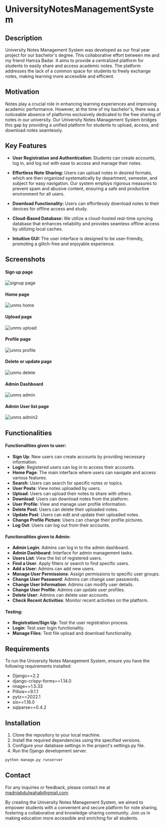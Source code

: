 <h1>UniversityNotesManagementSystem</h1>

<h2>Description</h2>
University Notes Management System was developed as our final year project for our bachelor's degree. This collaborative effort between me and my friend Hamza Badar. It aims to provide a centralized platform for students to easily share and access academic notes. The platform addresses the lack of a common space for students to freely exchange notes, making learning more accessible and efficient.
<br />


<h2>Motivation</h2>

Notes play a crucial role in enhancing learning experiences and improving academic performance. However, at the time of my bachelor's, there was a noticeable absence of platforms exclusively dedicated to the free sharing of notes in our university. Our University Notes Management System bridges this gap by providing a unified platform for students to upload, access, and download notes seamlessly.

<h2>Key Features</h2>







- <b>User Registration and Authentication: </b> 
Students can create accounts, log in, and log out with ease to access and manage their notes.

- <b>Effortless Note Sharing: </b>
Users can upload notes in desired formats, which are then organized systematically by department, semester, and subject for easy navigation.
Our system employs rigorous measures to prevent spam and abusive content, ensuring a safe and productive environment for all users.

- <b>Download Functionality: </b>
Users can effortlessly download notes to their devices for offline access and study.

- <b>Cloud-Based Database: </b>
We utilize a cloud-hosted real-time syncing database that enhances reliability and provides seamless offline access by utilizing local caches.

- <b>Intuitive GUI: </b>
The user interface is designed to be user-friendly, promoting a glitch-free and enjoyable experience.


## Screenshots
#### Sign up page
![signup page](https://github.com/MadniAbdulWahab/InteractiveAnalysisofMiceProteinExpressions/assets/105889425/97f96cf3-766d-480c-b415-761d8d08f265)

#### Home page
![unms home](https://github.com/MadniAbdulWahab/InteractiveAnalysisofMiceProteinExpressions/assets/105889425/397023ea-7e90-4835-a2db-14d2383b5088)

#### Upload page
![unms upload](https://github.com/MadniAbdulWahab/InteractiveAnalysisofMiceProteinExpressions/assets/105889425/c0d20ec2-d710-4748-bd9a-cf3b183874cb)

#### Profile page
![unms profile](https://github.com/MadniAbdulWahab/InteractiveAnalysisofMiceProteinExpressions/assets/105889425/93754b7f-6156-4da3-acfd-c73b095491d2)

#### Delete or update page
![unms delete](https://github.com/MadniAbdulWahab/InteractiveAnalysisofMiceProteinExpressions/assets/105889425/01311202-46bd-4500-8764-0f88e16bbec1)

#### Admin Dashboard
![unms admin](https://github.com/MadniAbdulWahab/InteractiveAnalysisofMiceProteinExpressions/assets/105889425/24812dd5-352f-4d29-aad2-27b6f6222a76)

#### Admin User list page
![unms admin2](https://github.com/MadniAbdulWahab/InteractiveAnalysisofMiceProteinExpressions/assets/105889425/24e7d69b-8739-40e7-b9dd-5f63bc4ba26b)


<h2>Functionalities</h2>

#### Functionalities given to user:

- **Sign Up**: New users can create accounts by providing necessary information.
- **Login**: Registered users can log in to access their accounts.
- **Home Page**: The main interface where users can navigate and access various features.
- **Search**: Users can search for specific notes or topics.
- **User Posts**: View notes uploaded by users.
- **Upload**: Users can upload their notes to share with others.
- **Download**: Users can download notes from the platform.
- **User Profile**: View and manage user profile information.
- **Delete Post**: Users can delete their uploaded notes.
- **Update Post**: Users can edit and update their uploaded notes.
- **Change Profile Picture**: Users can change their profile pictures.
- **Log Out**: Users can log out from their accounts.

#### Functionalities given to Admin:

- **Admin Login**: Admins can log in to the admin dashboard.
- **Admin Dashboard**: Interface for admin management tasks.
- **Users List**: View the list of registered users.
- **Find a User**: Apply filters or search to find specific users.
- **Add a User**: Admins can add new users.
- **Manage User Permissions**: Assign permissions to specific user groups.
- **Change User Password**: Admins can change user passwords.
- **Change User Information**: Admins can modify user details.
- **Change User Profile**: Admins can update user profiles.
- **Delete User**: Admins can delete user accounts.
- **Check Recent Activities**: Monitor recent activities on the platform.

#### Testing:

- **Registration/Sign Up**: Test the user registration process.
- **Login**: Test user login functionality.
- **Manage Files**: Test file upload and download functionality.

## Requirements

To run the University Notes Management System, ensure you have the following requirements installed:

- Django==2.2
- django-crispy-forms==1.14.0
- image==1.5.33
- Pillow==9.1.1
- pytz==2022.1
- six==1.16.0
- sqlparse==0.4.2

## Installation

1. Clone the repository to your local machine.
2. Install the required dependencies using the specified versions.
3. Configure your database settings in the project's settings.py file.
4. Run the Django development server.

```bash
python manage.py runserver
```

## Contact

For any inquiries or feedback, please contact me at madniabdulwahab@gmail.com.

By creating the University Notes Management System, we aimed to empower students with a convenient and secure platform for note sharing, fostering a collaborative and knowledge-sharing community. Join us in making education more accessible and enriching for all students.
